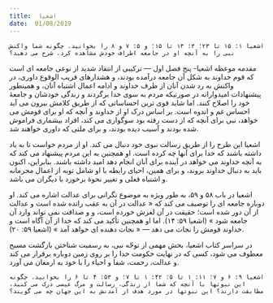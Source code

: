 ```yaml
---
title:  اشعیا
date:  01/08/2019
---
```


`اشعیا ۱: ۱۵ تا ۲۳؛ ۳: ۱۳ تا ۱۵؛ و ۵: ۷ و ۸ را بخوانید. چگونه شما واکنش نبی را به آنچه او در جامعه اطراف خودش مشاهده کرد، شرح می دهید؟`

مقدمه موعظه اشعیا- پنج فصل اول — ترکیبی از انتقاد شدید از نوعی جامعه ای است که قوم خداوند به شکل آن جامعه درآمده بودند، و هشدارهای قریب الوقوع داوری، در واکنش به رد شدن آنان از طرف خداوند و ادامه اعمال اشتباه آنان، و همینطور پیشنهادات امیدوارانه در صورتیکه مردم به سوی خدا برگردند و زندگی خودشان و جامعهٔ خود را اصلاح کنند. اما شاید قوی ترین احساساتی که از طریق کلامش بیرون می آید احساس غم و اندوه است. بر اساس درک او از خداوند و آنچه که او برای قومش می خواهد، نبی برای آنچه که از دست رفته بود سوگواری می کند، افراد بیشماری فراموش شده بودند و آسیب دیده بودند، و برای ملتی که داوری خواهند شد.

اشعیا این طرح را از طریق رسالت نبوی خود دنبال می کند. او از مردم خواست تا به یاد داشته باشند که خدا برای آنها چه کرده است. او همچنین به این مردم پیشنهاد می کند که به آنچه خداوند می خواهد در آینده برای آنان انجام دهد امید داشته باشند. بنابراین، اکنون باید به دنبال خداوند بروند، و برای همین، احیای رابطه با او شامل توبه از اعمال مجرمانه و اشتباه فعلی و تغییر نحوهٔ برخورد با دیگران می باشد.

اشعیا در باب ۵۸ و ۵۹، به طور ویژه به موضوع نگرانی برای عدالت اشاره می کند. او دوباره جامعه ای را توصیف می کند که « عدالت در آن به عقب رانده شده است و عدالت از آن دور شده است؛ حقیقت در آن لغزش خورده است، و و صداقت نمی تواند وارد آن جامعه شود » (اشعیا ۵۹: ۱۴). اما او همچنین تأکید می کند که خدا از آن آگاه است و خداوند قومش را نجات می دهد — « نجات دهنده ای خواهد آمد » (اشعیا ۵۹: ۲۰).

در سراسر کتاب اشعیا، بخش مهمی از توجّه نبی، به رسمیت شناختن بازگشت مسیح معطوف می شود، کسی که در نهایت حکومت خدا را بر روی زمین دوباره برقرار می کند و عدالت، رحمت، شفا و احیاء را با خود به ارمغان می آورد.

`اشعیا ۹: ۶ و ۷؛ ۱۱: ۱ تا ۵؛ ۴۲: ۱ تا ۷؛ و ۵۳: ۴ تا ۶ را بخوانید. چگونه این نبوتها با آنچه که شما از زندگی، رسالت و مرگ عیسی درک می کنید، مطابقت دارند؟ این نبوتها در مورد هدف از آمدنش به این جهان چه می گویند؟`
